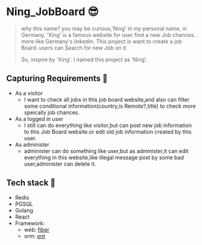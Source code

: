 # Ning_JobBoard 😎

> why this name?
> you may be curious,'Ning' in my personal name, in Germany, 'Xing' is a famous website for user find a new
> Job chances.
> more like Germany's linkedin.
> This project is want to create a job Board.
> users can Search for new Job on it.
>
> So, inspire by 'Xing'. I named this project as 'Ning'.

## Capturing Requirements 🤔

- As a visitor
    - I want to check all jobs in this job board website,and also can filter some conditional information(country,is
      Remote?,title) to check more speically job chances.
- As a logged in user
    - I still can do everything like visitor,but can post new job information to this Job Board website.or edit old job
      information created by this user.
- As administer
    - administer can do something like user,but as administer,it can edit everything in this website,like illegal
      message post by some bad user,administer can delete it.

## Tech stack 🧰

- Redis
- PGSQL
- Golang
- React
- Framework:
  - web: [fiber](https://github.com/gofiber/fiber)
  - orm: [ent](https://github.com/ent/ent)